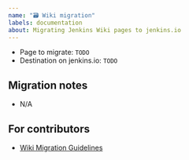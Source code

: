 ```yaml
---
name: "🗃️ Wiki migration"
labels: documentation
about: Migrating Jenkins Wiki pages to jenkins.io
---
```


* Page to migrate: `TODO`
* Destination on jenkins.io: `TODO`

## Migration notes

<!-- If there are any considerations to keep in mind during the migration, please add them here -->

* N/A

## For contributors

* [Wiki Migration Guidelines](https://github.com/jenkins-infra/jenkins.io/blob/master/CONTRIBUTING.adoc#moving-documentation-from-jenkins-wiki)
